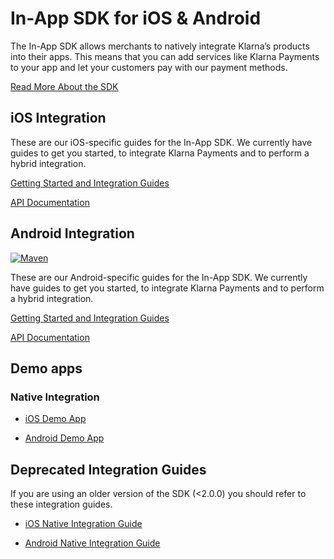 # In-App SDK for iOS & Android

The In-App SDK allows merchants to natively integrate Klarna’s products into their apps. This means that you can add services like Klarna Payments to your app and let your customers pay with our payment methods.

[Read More About the SDK](https://developers.klarna.com/documentation/in-app)

## iOS Integration

These are our iOS-specific guides for the In-App SDK. We currently have guides to get you started, to integrate Klarna Payments and to perform a hybrid integration.

[Getting Started and Integration Guides](https://developers.klarna.com/documentation/in-app/ios)

[API Documentation](https://htmlpreview.github.io/?https://github.com/klarna/klarna-mobile-sdk/blob/master/docs/ios/index.html)


## Android Integration 
[![Maven](https://img.shields.io/maven-metadata/v/https/x.klarnacdn.net/mobile-sdk/com/klarna/mobile/sdk/maven-metadata.xml.svg)](https://github.com/klarna/klarna-mobile-sdk/blob/master/KlarnaPaymentsAndroid.md)

These are our Android-specific guides for the In-App SDK. We currently have guides to get you started, to integrate Klarna Payments and to perform a hybrid integration.

[Getting Started and Integration Guides](https://developers.klarna.com/documentation/in-app/android)

[API Documentation](https://htmlpreview.github.io/?https://github.com/klarna/klarna-mobile-sdk/blob/master/docs/android/klarna-mobile-sdk/index.html)

## Demo apps

### Native Integration
* [iOS Demo App](https://github.com/klarna/kp-ios-example-app)

* [Android Demo App](https://github.com/klarna/kp-android-example-app)

## Deprecated Integration Guides
If you are using an older version of the SDK (<2.0.0) you should refer to these integration guides.

* [iOS Native Integration Guide](https://github.com/klarna/klarna-mobile-sdk/blob/master/KlarnaPaymentsiOS.md)

* [Android Native Integration Guide](https://github.com/klarna/klarna-mobile-sdk/blob/master/KlarnaPaymentsAndroid.md)
